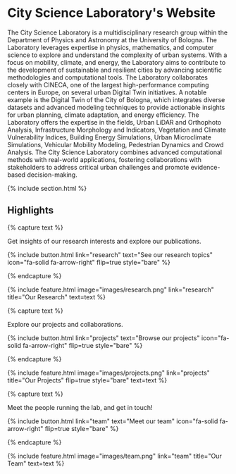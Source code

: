---
---

# City Science Laboratory's Website

The City Science Laboratory is a multidisciplinary research group within the Department of Physics and Astronomy at the University of Bologna.
The Laboratory leverages expertise in physics, mathematics, and computer science to explore and understand the complexity of urban systems.
With a focus on mobility, climate, and energy, the Laboratory aims to contribute to the development of sustainable and resilient cities by advancing scientific methodologies and computational tools.
The Laboratory collaborates closely with CINECA, one of the largest high-performance computing centers in Europe, on several urban Digital Twin initiatives.
A notable example is the Digital Twin of the City of Bologna, which integrates diverse datasets and advanced modeling techniques to provide actionable insights for urban planning, climate adaptation, and energy efficiency.
The Laboratory offers the expertise in the fields, Urban LiDAR and Orthophoto Analysis, Infrastructure Morphology and Indicators, Vegetation and Climate Vulnerability Indices, Building Energy Simulations, Urban Microclimate Simulations, Vehicular Mobility Modeling, Pedestrian Dynamics and Crowd Analysis.
The City Science Laboratory combines advanced computational methods with real-world applications, fostering collaborations with
stakeholders to address critical urban challenges and promote evidence-based decision-making.

{% include section.html %}

## Highlights

{% capture text %}

Get insights of our research interests and explore our publications.

{%
  include button.html
  link="research"
  text="See our research topics"
  icon="fa-solid fa-arrow-right"
  flip=true
  style="bare"
%}

{% endcapture %}

{%
  include feature.html
  image="images/research.png"
  link="research"
  title="Our Research"
  text=text
%}

{% capture text %}

Explore our projects and collaborations.

{%
  include button.html
  link="projects"
  text="Browse our projects"
  icon="fa-solid fa-arrow-right"
  flip=true
  style="bare"
%}

{% endcapture %}

{%
  include feature.html
  image="images/projects.png"
  link="projects"
  title="Our Projects"
  flip=true
  style="bare"
  text=text
%}

{% capture text %}

Meet the people running the lab, and get in touch!

{%
  include button.html
  link="team"
  text="Meet our team"
  icon="fa-solid fa-arrow-right"
  flip=true
  style="bare"
%}

{% endcapture %}

{%
  include feature.html
  image="images/team.png"
  link="team"
  title="Our Team"
  text=text
%}
